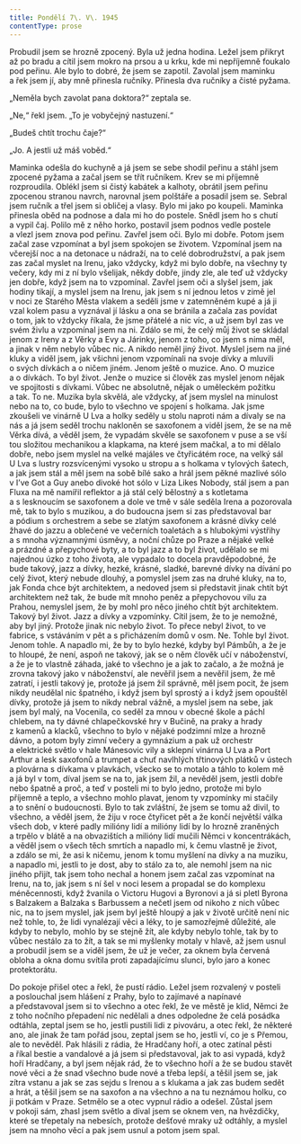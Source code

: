 ```yaml
---
title: Pondělí 7\. V\. 1945
contentType: prose
---
```


<section>

Probudil jsem se hrozně zpocený. Byla už jedna hodina. Ležel jsem přikryt až po bradu a cítil jsem mokro na prsou a u krku, kde mi nepříjemně foukalo pod peřinu. Ale bylo to dobré, že jsem se zapotil. Zavolal jsem maminku a řek jsem jí, aby mně přinesla ručníky. Přinesla dva ručníky a čisté pyžama.

„Neměla bych zavolat pana doktora?“ zeptala se.

„Ne,“ řekl jsem. „To je vobyčejný nastuzení.“

„Budeš chtít trochu čaje?“

„Jo. A jestli už máš voběd.“

Maminka odešla do kuchyně a já jsem se sebe shodil peřinu a stáhl jsem zpocené pyžama a začal jsem se třít ručníkem. Krev se mi příjemně rozproudila. Oblékl jsem si čistý kabátek a kalhoty, obrátil jsem peřinu zpocenou stranou navrch, narovnal jsem polštáře a posadil jsem se. Sebral jsem ručník a třel jsem si obličej a vlasy. Bylo mi jako po koupeli. Maminka přinesla oběd na podnose a dala mi ho do postele. Snědl jsem ho s chutí a vypil čaj. Polilo mě z něho horko, postavil jsem podnos vedle postele a vlezl jsem znova pod peřinu. Zavřel jsem oči. Bylo mi dobře. Potom jsem začal zase vzpomínat a byl jsem spokojen se životem. Vzpomínal jsem na včerejší noc a na detonace u nádraží, na to celé dobrodružství, a pak jsem zas začal myslet na Irenu, jako vždycky, když mi bylo dobře, na všechny ty večery, kdy mi z ní bylo všelijak, někdy dobře, jindy zle, ale teď už vždycky jen dobře, když jsem na to vzpomínal. Zavřel jsem oči a slyšel jsem, jak hodiny tikají, a myslel jsem na Irenu, jak jsem s ní jednou letos v zimě jel v noci ze Starého Města vlakem a seděli jsme v zatemněném kupé a já ji vzal kolem pasu a vyznával jí lásku a ona se bránila a začala zas povídat o tom, jak to vždycky říkala, že jsme přátelé a nic víc, a už jsem byl zas ve svém živlu a vzpomínal jsem na ni. Zdálo se mi, že celý můj život se skládal jenom z Ireny a z Věrky a Evy a Járinky, jenom z toho, co jsem s nima měl, a jinak v něm nebylo vůbec nic. A nikdo neměl jiný život. Myslel jsem na jiné kluky a viděl jsem, jak všichni jenom vzpomínali na svoje dívky a mluvili o svých dívkách a o ničem jiném. Jenom ještě o muzice. Ano. O muzice a o dívkách. To byl život. Jenže o muzice si člověk zas myslel jenom nějak ve spojitosti s dívkami. Vůbec ne absolutně, nějak o uměleckém požitku a tak. To ne. Muzika byla skvělá, ale vždycky, ať jsem myslel na minulost nebo na to, co bude, bylo to všechno ve spojení s holkama. Jak jsme zkoušeli ve vinárně U Lva a holky seděly u stolu naproti nám a dívaly se na nás a já jsem seděl trochu nakloněn se saxofonem a viděl jsem, že se na mě Věrka dívá, a věděl jsem, že vypadám skvěle se saxofonem v puse a se vší tou složitou mechanikou a klapkama, na které jsem mačkal, a to mi dělalo dobře, nebo jsem myslel na velké majáles ve čtyřicátém roce, na velký sál U Lva s lustry rozsvícenými vysoko u stropu a s holkama v tylových šatech, a jak jsem stál a měl jsem na sobě bílé sako a hrál jsem pěkné mazlivé sólo v I’ve Got a Guy anebo divoké hot sólo v Liza Likes Nobody, stál jsem a pan Fluxa na mě namířil reflektor a já stál celý bělostný a s kotletama a s lesknoucím se saxofonem a dole ve tmě v sále seděla Irena a pozorovala mě, tak to bylo s muzikou, a do budoucna jsem si zas představoval bar a pódium s orchestrem a sebe se zlatým saxofonem a krásné dívky celé žhavé do jazzu a oblečené ve večerních toaletách a s hlubokými výstřihy a s mnoha významnými úsměvy, a noční chůze po Praze a nějaké velké a prázdné a přepychové byty, a to byl jazz a to byl život, udělalo se mi najednou úzko z toho života, ale vypadalo to docela pravděpodobné, že bude takový, jazz a dívky, hezké, krásné, sladké, barevné dívky na dívání po celý život, který nebude dlouhý, a pomyslel jsem zas na druhé kluky, na to, jak Fonda chce být architektem, a nedoved jsem si představit jinak chtít být architektem než tak, že bude mít mnoho peněz a přepychovou vilu za Prahou, nemyslel jsem, že by mohl pro něco jiného chtít být architektem. Takový byl život. Jazz a dívky a vzpomínky. Cítil jsem, že to je nemožné, aby byl jiný. Protože jinak nic nebylo život. To přece nebyl život, to ve fabrice, s vstáváním v pět a s přicházením domů v osm. Ne. Tohle byl život. Jenom tohle. A napadlo mi, že by to bylo hezké, kdyby byl Pámbůh, a že je to hloupé, že není, aspoň ne takový, jak se o něm člověk učí v náboženství, a že je to vlastně záhada, jaké to všechno je a jak to začalo, a že možná je zrovna takový jako v náboženství, ale nevěřil jsem a nevěřil jsem, že mě zatratí, i jestli takový je, protože já jsem žil správně, měl jsem pocit, že jsem nikdy neudělal nic špatného, i když jsem byl sprostý a i když jsem opouštěl dívky, protože já jsem to nikdy nebral vážně, a myslel jsem na sebe, jak jsem byl malý, na Vocenila, co seděl za mnou v obecné škole a páchl chlebem, na ty dávné chlapečkovské hry v Bučině, na praky a hrady z kamenů a klacků, všechno to bylo v nějaké podzimní mlze a hrozně dávno, a potom byly zimní večery a gymnázium a pak už orchestr a elektrické světlo v hale Mánesovic vily a sklepní vinárna U Lva a Port Arthur a lesk saxofonů a trumpet a chuť navlhlých třtinových plátků v ústech a plovárna s dívkama v plavkách, všecko se to motalo a táhlo to kolem mě a já byl v tom, díval jsem se na to, jak jsem žil, a nevěděl jsem, jestli dobře nebo špatně a proč, a teď v posteli mi to bylo jedno, protože mi bylo příjemně a teplo, a všechno mohlo plavat, jenom ty vzpomínky mi stačily a to snění o budoucnosti. Bylo to tak zvláštní, že jsem se tomu až divil, to všechno, a věděl jsem, že žiju v roce čtyřicet pět a že končí největší válka všech dob, v které padly milióny lidí a milióny lidí by lo hrozně zraněných a trpělo v blátě a na obvazištích a milióny lidí mučili Němci v koncentrákách, a věděl jsem o všech těch smrtích a napadlo mi, k čemu vlastně je život, a zdálo se mi, že asi k ničemu, jenom k tomu myšlení na dívky a na muziku, a napadlo mi, jestli to je dost, aby to stálo za to, ale nemohl jsem na nic jiného přijít, tak jsem toho nechal a honem jsem začal zas vzpomínat na Irenu, na to, jak jsem s ní šel v noci lesem a propadal se do komplexu méněcennosti, když žvanila o Victoru Hugovi a Byronovi a já si pletl Byrona s Balzakem a Balzaka s Barbussem a nečetl jsem od nikoho z nich vůbec nic, na to jsem myslel, jak jsem byl ještě hloupý a jak v životě určitě není nic než tohle, to, že lidi vynalézají věci a léky, to je samozřejmě důležité, ale kdyby to nebylo, mohlo by se stejně žít, ale kdyby nebylo tohle, tak by to vůbec nestálo za to žít, a tak se mi myšlenky motaly v hlavě, až jsem usnul a probudil jsem se a viděl jsem, že už je večer, za oknem byla červená obloha a okna domu svítila proti zapadajícímu slunci, bylo jaro a konec protektorátu.

Do pokoje přišel otec a řekl, že pustí rádio. Ležel jsem rozvalený v posteli a poslouchal jsem hlášení z Prahy, bylo to zajímavé a napínavé a představoval jsem si to všechno a otec řekl, že ve městě je klid, Němci že z toho nočního přepadení nic nedělali a dnes odpoledne že celá posádka odtáhla, zeptal jsem se ho, jestli pustili lidi z pivováru, a otec řekl, že některé ano, ale jinak že tam pořád jsou, zeptal jsem se ho, jestli ví, co je s Přemou, ale to nevěděl. Pak hlásili z rádia, že Hradčany hoří, a otec zatínal pěsti a říkal bestie a vandalové a já jsem si představoval, jak to asi vypadá, když hoří Hradčany, a byl jsem nějak rád, že to všechno hoří a že se budou stavět nové věci a že snad všechno bude nové a třeba lepší, a těšil jsem se, jak zítra vstanu a jak se zas sejdu s Irenou a s klukama a jak zas budem sedět a hrát, a těšil jsem se na saxofon a na všechno a na tu neznámou holku, co ji potkám v Praze. Setmělo se a otec vypnul rádio a odešel. Zůstal jsem v pokoji sám, zhasl jsem světlo a díval jsem se oknem ven, na hvězdičky, které se třepetaly na nebesích, protože dešťové mraky už odtáhly, a myslel jsem na mnoho věcí a pak jsem usnul a potom jsem spal.

</section>
